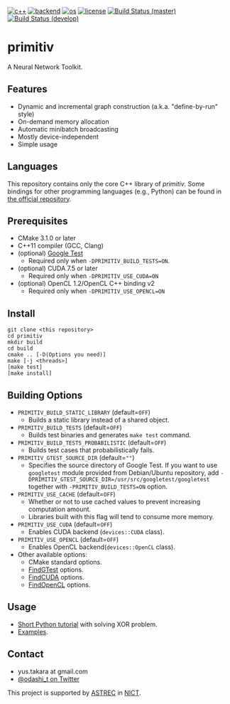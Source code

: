[![c++](https://img.shields.io/badge/c%2B%2B-11-blue.svg)](https://isocpp.org/)
[![backend](https://img.shields.io/badge/backend-CPU%2c%20CUDA%2c%20OpenCL-blue.svg)](README.md)
[![os](https://img.shields.io/badge/os-Ubuntu%2c%20Debian%2c%20Fedora%2c%20OSX-blue.svg)](https://travis-ci.org/odashi/primitiv)
[![license](https://img.shields.io/badge/license-Apache%202.0-blue.svg)](LICENSE)
[![Build Status (master)](https://img.shields.io/travis/primitiv/primitiv/master.svg?label=build+%28master%29)](https://travis-ci.org/primitiv/primitiv)
[![Build Status (develop)](https://img.shields.io/travis/primitiv/primitiv/develop.svg?label=build+%28develop%29)](https://travis-ci.org/primitiv/primitiv)

primitiv
========

A Neural Network Toolkit.


Features
--------

- Dynamic and incremental graph construction (a.k.a. "define-by-run" style)
- On-demand memory allocation
- Automatic minibatch broadcasting
- Mostly device-independent
- Simple usage


Languages
---------

This repository contains only the core C++ library of *primitiv*.
Some bindings for other programming languages (e.g., Python) can be found in [the official repository](https://github.com/primitiv).


Prerequisites
-------------

- CMake 3.1.0 or later
- C++11 compiler (GCC, Clang)
- (optional) [Google Test](https://github.com/google/googletest)
  - Required only when `-DPRIMITIV_BUILD_TESTS=ON`.
- (optional) CUDA 7.5 or later
  - Required only when `-DPRIMITIV_USE_CUDA=ON`
- (optional) OpenCL 1.2/OpenCL C++ binding v2
  - Required only when `-DPRIMITIV_USE_OPENCL=ON`

Install
-------

    git clone <this repository>
    cd primitiv
    mkdir build
    cd build
    cmake .. [-D(Options you need)]
    make [-j <threads>]
    [make test]
    [make install]

Building Options
----------------

- `PRIMITIV_BUILD_STATIC_LIBRARY` (default=`OFF`)
  - Builds a static library instead of a shared object.
- `PRIMITIV_BUILD_TESTS` (default=`OFF`)
  - Builds test binaries and generates `make test` command.
- `PRIMITIV_BUILD_TESTS_PROBABILISTIC` (default=`OFF`)
  - Builds test cases that probabilistically fails.
- `PRIMITIV_GTEST_SOURCE_DIR` (default=`""`)
  - Specifies the source directory of Google Test. If you want to use
    `googletest` module provided from Debian/Ubuntu repository,
    add `-DPRIMITIV_GTEST_SOURCE_DIR=/usr/src/googletest/googletest`
    together with `-PRIMITIV_BUILD_TESTS=ON` option.
- `PRIMITIV_USE_CACHE` (default=`OFF`)
  - Whether or not to use cached values to prevent increasing computation amount.
  - Libraries built with this flag will tend to consume more memory.
- `PRIMITIV_USE_CUDA` (default=`OFF`)
  - Enables CUDA backend (`devices::CUDA` class).
- `PRIMITIV_USE_OPENCL` (default=`OFF`)
  - Enables OpenCL backend(`devices::OpenCL` class).
- Other available options:
  - CMake standard options.
  - [FindGTest](https://cmake.org/cmake/help/v3.1/module/FindGTest.html) options.
  - [FindCUDA](https://cmake.org/cmake/help/v3.1/module/FindCUDA.html) options.
  - [FindOpenCL](https://cmake.org/cmake/help/v3.1/module/FindOpenCL.html) options.

Usage
-----

- [Short Python tutorial](https://github.com/odashi/primitiv/tree/develop/examples/tutorial1_xor.ipynb) with solving XOR problem.
- [Examples](https://github.com/odashi/primitiv/tree/develop/examples).


Contact
-------

- yus.takara at gmail.com
- [@odashi_t on Twitter](https://twitter.com/odashi_t)

This project is supported by [ASTREC](http://astrec.nict.go.jp/) in [NICT](http://nict.go.jp/).
